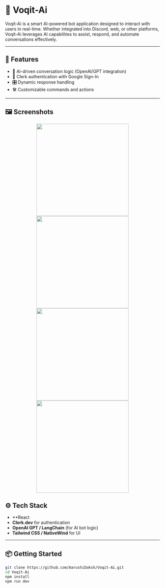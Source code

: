 # 🤖 Voqit-Ai

Voqit-Ai is a smart AI-powered bot application designed to interact with users in real-time. Whether integrated into Discord, web, or other platforms, Voqit-Ai leverages AI capabilities to assist, respond, and automate conversations effectively.

---
## 🔑 Features

- 🤖 AI-driven conversation logic (OpenAI/GPT integration)
- 🔐 Clerk authentication with Google Sign-In
- 🎛️ Dynamic response handling
- 🛠️ Customizable commands and actions
---
## 🖼️ Screenshots
<p align="center">
  <img src="https://github.com/user-attachments/assets/8c3deb76-b9f9-4d79-a901-c904ef2f77cf" width="300"/>
  <img src="https://github.com/user-attachments/assets/17359792-037f-4e6a-b2d6-30e43b12e2ef" width="300"/>
  <img src="https://github.com/user-attachments/assets/10a29b58-f1bf-4c66-a70a-3ad47073a982" width="300"/>
  <img src="https://github.com/user-attachments/assets/4117e272-4755-4cc4-9de1-119d26ae5777" width="300"/>
</p>



## ⚙️ Tech Stack

- **React 
- **Clerk.dev** for authentication
- **OpenAI GPT / LangChain** (for AI bot logic)
- **Tailwind CSS / NativeWind** for UI

---

## 📦 Getting Started

```bash
git clone https://github.com/AarushiDaksh/Voqit-Ai.git
cd Voqit-Ai
npm install
npm run dev

